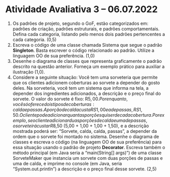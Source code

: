 # Atividade Avaliativa 3 – 06.07.2022

1. Os padrões de projeto, segundo o GoF, estão categorizados em: padrões de criação, padrões estruturais, 
e padrões comportamentais. Defina cada categoria, listando pelo menos dois padrões pertencentes a 
cada categoria. (0,5)
2.  Escreva o código de uma classe chamada Sistema que segue o padrão **Singleton**. Basta escrever o código 
relacionado ao padrão. Utilize a linguagem OO de sua preferência. (1,0)
3. Desenhe o diagrama de classes que representa graficamente o padrão descrito na questão anterior. 
Forneça um exemplo prático para auxiliar a ilustração (1,0).
4. Considere a seguinte situação:
Você tem uma sorveteria que permite que os clientes adicionem coberturas ao sorvete a depender do 
gosto deles. Na sorveteria, você tem um sistema que informa na tela, a depender dos ingredientes 
adicionados, a descrição e o preço final do sorvete. O valor do sorvete é fixo: R$5,00. Por enquanto, você 
só oferece dois tipos de coberturas: calda e passas. A porção de calda custa RS 1,00 e a de passas, RS 
1,50. O cliente pode adicionar quantas porções quiser de cada cobertura. Por exemplo, se o cliente 
adicionar duas porções de calda e uma de passas, o sorvete irá custar R$8,50 (5,00 + 1,00 + 1,00 + 1,50), 
e a descrição mostrada poderá ser: “Sorvete, calda, calda, passas”, a depender da ordem que o sorvete 
foi montado no sistema. Desenhe o diagrama de classes e escreva o código (na linguagem OO de sua 
preferência) para essa situação usando o padrão de projeto **Decorator**. Escreva também o método 
principal (em Java seria a “main(String[] args)”) de uma classe SorveteMaker que instancia 
um sorvete com duas porções de passas e uma de calda, e imprime no console (em Java, seria 
“System.out.println”) a descrição e o preço final desse sorvete. (2,5)
